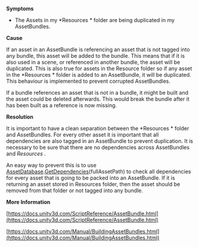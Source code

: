
        

**Symptoms** 

*   The Assets in my  *Resources * folder are being duplicated in my AssetBundles.

**Cause** 

If an asset in an AssetBundle is referencing an asset that is not tagged into any bundle, this asset will be added to the bundle. This means that if it is also used in a scene, or referenced in another bundle, the asset will be duplicated. This is also true for assets in the Resource folder so if any asset in the *Resources * folder is added to an AssetBundle, it will be duplicated. This behaviour is implemented to prevent corrupted AssetBundles.  

If a bundle references an asset that is not in a bundle, it might be built and the asset could be deleted afterwards. This would break the bundle after it has been built as a reference is now missing.

**Resolution** 

It is important to have a clean separation between the *Resources * folder and AssetBundles. For every other asset it is important that all dependencies are also tagged in an AssetBundle to prevent duplication. It is necessary to be sure that there are no dependencies across AssetBundles and *Resources* .   

An easy way to prevent this is to use [AssetDatabase](https://docs.unity3d.com/ScriptReference/AssetDatabase.html).[GetDependencies](https://docs.unity3d.com/ScriptReference/AssetDatabase.GetDependencies.html)(fullAssetPath) to check all dependencies for every asset that is going to be packed into an AssetBundle. If it is returning an asset stored in Resources folder, then the asset should be removed from that folder or not tagged into any bundle.

**More Information** 

[https://docs.unity3d.com/ScriptReference/AssetBundle.html](https://docs.unity3d.com/ScriptReference/AssetBundle.html)

[https://docs.unity3d.com/Manual/BuildingAssetBundles.html](https://docs.unity3d.com/Manual/BuildingAssetBundles.html)

      